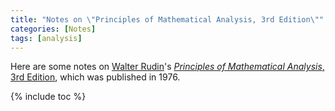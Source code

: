 ```yaml
---
title: "Notes on \"Principles of Mathematical Analysis, 3rd Edition\""
categories: [Notes]
tags: [analysis]
---
```


Here are some notes on [Walter Rudin](https://en.wikipedia.org/wiki/Walter_Rudin)'s [*Principles of Mathematical Analysis*, 3rd Edition](https://www.amazon.com/Principles-Mathematical-Analysis-International-Mathematics/dp/007054235X), which was published in 1976.

{% include toc %}
